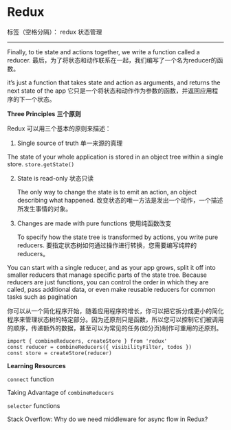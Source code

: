 ﻿# Redux

标签（空格分隔）： redux 状态管理 

---
Finally, to tie state and actions together, we write a function called a reducer.
最后，为了将状态和动作联系在一起，我们编写了一个名为reducer的函数。


it’s just a function that takes state and action as arguments, and returns the next state of the app
它只是一个将状态和动作作为参数的函数，并返回应用程序的下一个状态。


**Three Principles**  **三个原则** 

Redux 可以用三个基本的原则来描述：

1. Single source of truth  单一来源的真理

 The state of your whole application is stored in an object tree within a single store.
    `store.getState()`

2. State is read-only   状态只读

     The only way to change the state is to emit an action, an object describing what happened.
    改变状态的唯一方法是发出一个动作，一个描述所发生事情的对象。

3. Changes are made with pure functions 使用纯函数改变

    To specify how the state tree is transformed by actions, you write pure reducers.
    要指定状态树如何通过操作进行转换，您需要编写纯粹的reducers。

You can start with a single reducer, and as your app grows, split it off into smaller reducers that manage specific parts of the state tree. Because reducers are just functions, you can control the order in which they are called, pass additional data, or even make reusable reducers for common tasks such as pagination

你可以从一个简化程序开始，随着应用程序的增长，你可以把它拆分成更小的简化程序来管理状态树的特定部分。因为还原剂只是函数，所以您可以控制它们被调用的顺序，传递额外的数据，甚至可以为常见的任务(如分页)制作可重用的还原剂。

```
import { combineReducers, createStore } from 'redux'
const reducer = combineReducers({ visibilityFilter, todos })
const store = createStore(reducer)
```

**Learning Resources**

`connect` function 

Taking Advantage of `combineReducers`

`selector` functions 

Stack Overflow: Why do we need middleware for async flow in Redux?


